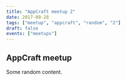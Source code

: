 ```yaml
---
title: "AppCraft meetup 2"
date: 2017-09-28
tags: ["meetup", "appcraft", "random", "2"]
draft: false
events: ["meetups"]
---
```


## AppCraft meetup

Some random content.